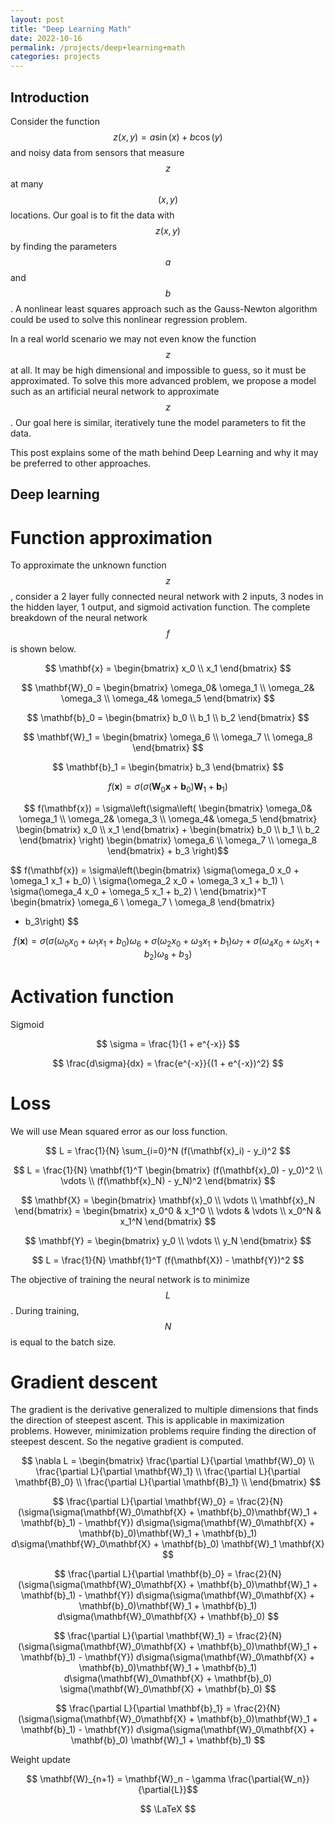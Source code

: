 ```yaml
---
layout: post
title: "Deep Learning Math"
date: 2022-10-16
permalink: /projects/deep+learning+math
categories: projects
---
```


## Introduction
Consider the function $$ z(x, y) = a \sin(x) + b \cos(y) $$ and noisy data from sensors that measure $$ z $$ at many $$ (x, y) $$ locations. Our goal is to fit the data with $$ z(x, y) $$ by finding the parameters $$ a $$ and $$ b $$. A nonlinear least squares approach such as the Gauss-Newton algorithm could be used to solve this nonlinear regression problem.

In a real world scenario we may not even know the function $$ z $$ at all. It may be high dimensional and impossible to guess, so it must be approximated. To solve this more advanced problem, we propose a model such as an artificial neural network to approximate $$ z $$. Our goal here is similar, iteratively tune the model parameters to fit the data.

This post explains some of the math behind Deep Learning and why it may be preferred to other approaches.

## Deep learning
# Function approximation
To approximate the unknown function $$ z $$, consider a 2 layer fully connected neural network with 2 inputs, 3 nodes in the hidden layer, 1 output, and sigmoid activation function. The complete breakdown of the neural network $$ f $$ is shown below.

$$ \mathbf{x} = \begin{bmatrix} 
x_0 \\
x_1
\end{bmatrix} $$

$$ \mathbf{W}_0 = \begin{bmatrix} 
\omega_0& \omega_1 \\
\omega_2& \omega_3 \\
\omega_4& \omega_5
\end{bmatrix} $$

$$ \mathbf{b}_0 = \begin{bmatrix} 
b_0 \\
b_1 \\
b_2
\end{bmatrix} $$

$$ \mathbf{W}_1 = \begin{bmatrix} 
\omega_6 \\
\omega_7 \\
\omega_8
\end{bmatrix} $$

$$ \mathbf{b}_1 = \begin{bmatrix} 
b_3
\end{bmatrix} $$

$$ f(\mathbf{x}) = \sigma(\sigma(\mathbf{W}_0\mathbf{x} + \mathbf{b}_0)\mathbf{W}_1 + \mathbf{b}_1) $$

$$ f(\mathbf{x}) = \sigma\left(\sigma\left(
\begin{bmatrix} 
\omega_0& \omega_1 \\
\omega_2& \omega_3 \\
\omega_4& \omega_5
\end{bmatrix}
\begin{bmatrix} 
x_0 \\
x_1
\end{bmatrix} +
\begin{bmatrix} 
b_0 \\
b_1 \\
b_2
\end{bmatrix}
\right)
\begin{bmatrix} 
\omega_6 \\
\omega_7 \\
\omega_8
\end{bmatrix} +
b_3
\right)$$

$$ f(\mathbf{x}) = \sigma\left(\begin{bmatrix} 
\sigma(\omega_0 x_0 + \omega_1 x_1 + b_0) \\
\sigma(\omega_2 x_0 + \omega_3 x_1 + b_1) \\
\sigma(\omega_4 x_0 + \omega_5 x_1 + b_2) \\
\end{bmatrix}^T
\begin{bmatrix} 
\omega_6 \\
\omega_7 \\
\omega_8
\end{bmatrix}
+ b_3\right)
$$

$$ f(\mathbf{x}) = \sigma(
\sigma(\omega_0 x_0 + \omega_1 x_1 + b_0)\omega_6 +
\sigma(\omega_2 x_0 + \omega_3 x_1 + b_1)\omega_7 +
\sigma(\omega_4 x_0 + \omega_5 x_1 + b_2)\omega_8 +
b_3) $$

# Activation function

Sigmoid

$$ \sigma = \frac{1}{1 + e^{-x}} $$

$$ \frac{d\sigma}{dx} = \frac{e^{-x}}{(1 + e^{-x})^2} $$

# Loss
We will use Mean squared error as our loss function.

$$ L = \frac{1}{N} \sum_{i=0}^N (f(\mathbf{x}_i) - y_i)^2 $$

$$ L = \frac{1}{N} \mathbf{1}^T \begin{bmatrix}
(f(\mathbf{x}_0) - y_0)^2 \\
\vdots \\
(f(\mathbf{x}_N) - y_N)^2
\end{bmatrix} $$

$$ \mathbf{X} = \begin{bmatrix}
\mathbf{x}_0 \\
\vdots \\
\mathbf{x}_N
\end{bmatrix} = \begin{bmatrix}
x_0^0 & x_1^0 \\
\vdots & \vdots \\
x_0^N & x_1^N
\end{bmatrix}
$$

$$ \mathbf{Y} = \begin{bmatrix}
y_0 \\
\vdots \\
y_N
\end{bmatrix} $$

$$ L = \frac{1}{N} \mathbf{1}^T (f(\mathbf{X}) - \mathbf{Y})^2 $$

The objective of training the neural network is to minimize $$ L $$. During training, $$ N $$ is equal to the batch size.

# Gradient descent

The gradient is the derivative generalized to multiple dimensions that finds the direction of steepest ascent. This is applicable in maximization problems. However, minimization problems require finding the direction of steepest descent. So the negative gradient is computed. 

$$ \nabla L = \begin{bmatrix}
\frac{\partial L}{\partial \mathbf{W}_0} \\
\frac{\partial L}{\partial \mathbf{W}_1} \\
\frac{\partial L}{\partial \mathbf{B}_0} \\
\frac{\partial L}{\partial \mathbf{B}_1} \\
\end{bmatrix} $$

$$ \frac{\partial L}{\partial \mathbf{W}_0} =
\frac{2}{N} (\sigma(\sigma(\mathbf{W}_0\mathbf{X} + \mathbf{b}_0)\mathbf{W}_1 + \mathbf{b}_1) - \mathbf{Y})
d\sigma(\sigma(\mathbf{W}_0\mathbf{X} + \mathbf{b}_0)\mathbf{W}_1 + \mathbf{b}_1)
d\sigma(\mathbf{W}_0\mathbf{X} + \mathbf{b}_0)
\mathbf{W}_1 \mathbf{X} $$

$$ \frac{\partial L}{\partial \mathbf{b}_0} =
\frac{2}{N} (\sigma(\sigma(\mathbf{W}_0\mathbf{X} + \mathbf{b}_0)\mathbf{W}_1 + \mathbf{b}_1) - \mathbf{Y})
d\sigma(\sigma(\mathbf{W}_0\mathbf{X} + \mathbf{b}_0)\mathbf{W}_1 + \mathbf{b}_1)
d\sigma(\mathbf{W}_0\mathbf{X} + \mathbf{b}_0) $$

$$ \frac{\partial L}{\partial \mathbf{W}_1} =
\frac{2}{N} (\sigma(\sigma(\mathbf{W}_0\mathbf{X} + \mathbf{b}_0)\mathbf{W}_1 + \mathbf{b}_1) - \mathbf{Y})
d\sigma(\sigma(\mathbf{W}_0\mathbf{X} + \mathbf{b}_0)\mathbf{W}_1 + \mathbf{b}_1)
d\sigma(\mathbf{W}_0\mathbf{X} + \mathbf{b}_0)
\sigma(\mathbf{W}_0\mathbf{X} + \mathbf{b}_0) $$

$$ \frac{\partial L}{\partial \mathbf{b}_1} =
\frac{2}{N} (\sigma(\sigma(\mathbf{W}_0\mathbf{X} + \mathbf{b}_0)\mathbf{W}_1 + \mathbf{b}_1) - \mathbf{Y})
d\sigma(\sigma(\mathbf{W}_0\mathbf{X} + \mathbf{b}_0) \mathbf{W}_1 + \mathbf{b}_1)
$$

Weight update

$$ \mathbf{W}_{n+1} = \mathbf{W}_n - \gamma \frac{\partial{W_n}}{\partial{L}}$$

<!-- \frac{d\sigma}{dW_0} -->

<!-- | ![](/assets/plot.svg) | 
|:--:|
| $$ z(x, y) = a \sin(x) + b \cos(y) $$ |

<img src="/assets/plot.svg" alt="drawing" width="800"/> -->
$$ \LaTeX $$
